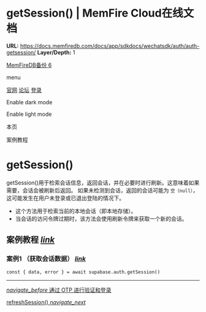 # getSession() | MemFire Cloud在线文档

**URL:** https://docs.memfiredb.com/docs/app/sdkdocs/wechatsdk/auth/auth-getsession/
**Layer/Depth:** 1

[MemFireDB备份 6](/)

menu

[官网](https://memfiredb.com/)
[论坛](https://community.memfiredb.com/)
[登录](https://cloud.memfiredb.com/auth/login)

Enable dark mode

Enable light mode

本页

案例教程

# getSession()

getSession()用于检索会话信息，返回会话，并在必要时进行刷新。这意味着如果需要，会话会被刷新后返回。
如果未检测到会话，返回的会话可能为 `空（null）`，这可能发生在用户未登录或已退出登陆的情况下。

* 这个方法用于检索当前的本地会话（即本地存储）。
* 当会话的访问令牌过期时，该方法会使用刷新令牌来获取一个新的会话。

## 案例教程 [*link*](#%e6%a1%88%e4%be%8b%e6%95%99%e7%a8%8b)

### 案例1 （获取会话数据） [*link*](#%e6%a1%88%e4%be%8b1-%e8%8e%b7%e5%8f%96%e4%bc%9a%e8%af%9d%e6%95%b0%e6%8d%ae)

```
const { data, error } = await supabase.auth.getSession()
```

---

[*navigate\_before* 通过 OTP 进行验证和登录](/docs/app/sdkdocs/wechatsdk/auth/auth-verifyotp/)

[refreshSession() *navigate\_next*](/docs/app/sdkdocs/wechatsdk/auth/auth-refreshsession/)